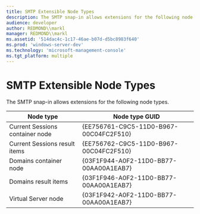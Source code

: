 ```yaml
---
title: SMTP Extensible Node Types
description: The SMTP snap-in allows extensions for the following node types.
audience: developer
author: REDMOND\\markl
manager: REDMOND\\markl
ms.assetid: '514dac4c-1c17-46ae-b07d-d5bc8983f640'
ms.prod: 'windows-server-dev'
ms.technology: 'microsoft-management-console'
ms.tgt_platform: multiple
---
```


# SMTP Extensible Node Types

The SMTP snap-in allows extensions for the following node types.



| Node type                       | Node type GUID                         |
|---------------------------------|----------------------------------------|
| Current Sessions container node | {EE756761-C9C5-11D0-B967-00C04FC2F510} |
| Current Sessions result items   | {EE756762-C9C5-11D0-B967-00C04FC2F510} |
| Domains container node          | {03F1F944-A0F2-11D0-BB77-00AA00A1EAB7} |
| Domains result items            | {03F1F946-A0F2-11D0-BB77-00AA00A1EAB7} |
| Virtual Server node             | {03F1F942-A0F2-11D0-BB77-00AA00A1EAB7} |



 

 

 




